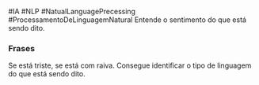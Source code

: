 #IA #NLP #NatualLanguagePrecessing #ProcessamentoDeLinguagemNatural
Entende o sentimento do que está sendo dito. 
### Frases
Se está triste, se está com raiva. Consegue identificar o tipo de linguagem do que está sendo dito.
